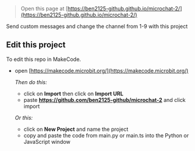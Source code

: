 
> Open this page at [https://ben2125-github.github.io/microchat-2/](https://ben2125-github.github.io/microchat-2/)

Send custom messages and change the channel from 1-9 with this project

## Edit this project

To edit this repo in MakeCode.

* open [https://makecode.microbit.org/](https://makecode.microbit.org/)

  *Then do this:*
  * click on **Import** then click on **Import URL**
  * paste **https://github.com/ben2125-github/microchat-2** and click import
  
  *Or this:*
  * click on **New Project** and name the project
  * copy and paste the code from main.py or main.ts into the Python or JavaScript window
  

